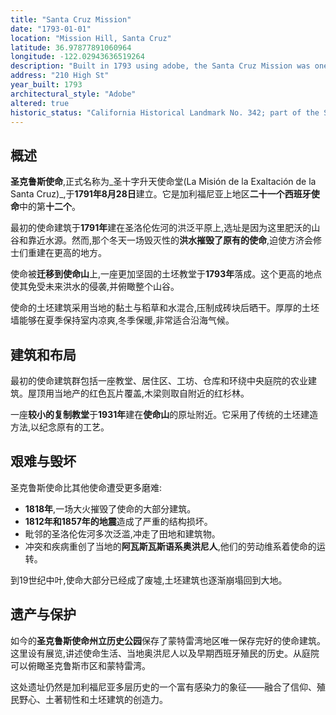 ```yaml
---
title: "Santa Cruz Mission"
date: "1793-01-01"
location: "Mission Hill, Santa Cruz"
latitude: 36.97877891060964
longitude: -122.02943636519264
description: "Built in 1793 using adobe, the Santa Cruz Mission was one of the smallest California missions. It was destroyed by natural disasters and rebuilt on Mission Hill, now preserved as Santa Cruz Mission State Historic Park."
address: "210 High St"
year_built: 1793
architectural_style: "Adobe"
altered: true
historic_status: "California Historical Landmark No. 342; part of the Santa Cruz Mission State Historic Park"
---
```


## 概述

**圣克鲁斯使命**,正式名称为_圣十字升天使命堂(La Misión de la Exaltación de la Santa Cruz)_,于**1791年8月28日**建立。它是加利福尼亚上地区**二十一个西班牙使命**中的第**十二个**。

最初的使命建筑于**1791年**建在圣洛伦佐河的洪泛平原上,选址是因为这里肥沃的山谷和靠近水源。然而,那个冬天一场毁灭性的**洪水摧毁了原有的使命**,迫使方济会修士们重建在更高的地方。

使命被**迁移到使命山**上,一座更加坚固的土坯教堂于**1793年**落成。这个更高的地点使其免受未来洪水的侵袭,并俯瞰整个山谷。

使命的土坯建筑采用当地的黏土与稻草和水混合,压制成砖块后晒干。厚厚的土坯墙能够在夏季保持室内凉爽,冬季保暖,非常适合沿海气候。

## 建筑和布局

最初的使命建筑群包括一座教堂、居住区、工坊、仓库和环绕中央庭院的农业建筑。屋顶用当地产的红色瓦片覆盖,木梁则取自附近的红杉林。

一座**较小的复制教堂**于**1931年**建在**使命山**的原址附近。它采用了传统的土坯建造方法,以纪念原有的工艺。

## 艰难与毁坏

圣克鲁斯使命比其他使命遭受更多磨难:

- **1818年**,一场大火摧毁了使命的大部分建筑。
- **1812年和1857年的地震**造成了严重的结构损坏。
- 毗邻的圣洛伦佐河多次泛滥,冲走了田地和建筑物。
- 冲突和疾病重创了当地的**阿瓦斯瓦斯语系奥洪尼人**,他们的劳动维系着使命的运转。

到19世纪中叶,使命大部分已经成了废墟,土坯建筑也逐渐崩塌回到大地。

## 遗产与保护

如今的**圣克鲁斯使命州立历史公园**保存了蒙特雷湾地区唯一保存完好的使命建筑。这里设有展览,讲述使命生活、当地奥洪尼人以及早期西班牙殖民的历史。从庭院可以俯瞰圣克鲁斯市区和蒙特雷湾。

这处遗址仍然是加利福尼亚多层历史的一个富有感染力的象征——融合了信仰、殖民野心、土著韧性和土坯建筑的创造力。
